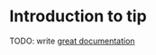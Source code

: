 # Introduction to tip

TODO: write [great documentation](http://jacobian.org/writing/great-documentation/what-to-write/)
